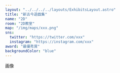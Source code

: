 ```yaml
---
layout: "../../../../layouts/ExhibitsLayout.astro"
title: "新古今遊戯集"
name: "2D"
room: "2D教室"
map: "/img/maps/xxx.png"
sns:
  twitter: "https://twitter.com/xxx"
  instagram: "https://instagram.com/xxx"
award: "最優秀賞"
backgroundColor: "blue"
---
```


画像